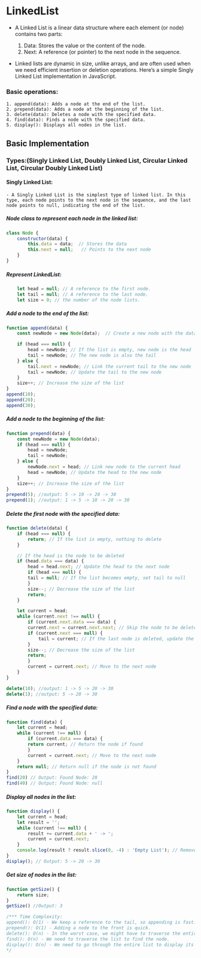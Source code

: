 # LinkedList
- A Linked List is a linear data structure where each element (or node) contains two parts:
    1. Data: Stores the value or the content of the node.
    2. Next: A reference (or pointer) to the next node in the sequence.

- Linked lists are dynamic in size, unlike arrays, and are often used when we need efficient insertion or deletion operations. Here’s a simple Singly Linked List implementation in JavaScript.

### Basic operations:
    1. append(data): Adds a node at the end of the list.
    2. prepend(data): Adds a node at the beginning of the list.
    3. delete(data): Deletes a node with the specified data.
    4. find(data): Finds a node with the specified data.
    5. display(): Displays all nodes in the list.

## Basic Implementation

### Types:(Singly Linked List, Doubly Linked List, Circular Linked List, Circular Doubly Linked List)
#### Singly Linked List: 
    - A Singly Linked List is the simplest type of linked list. In this type, each node points to the next node in the sequence, and the last node points to null, indicating the end of the list.

##### Node class to represent each node in the linked list:
```javascript
class Node {
    constructor(data) {
        this.data = data;  // Stores the data
        this.next = null;   // Points to the next node
    }
}
```

##### Represent LinkedList:
```javascript
    let head = null; // A reference to the first node.
    let tail = null; // A reference to the last node.
    let size = 0; // the number of the node lists.
```

##### Add a node to the end of the list:
```javascript
function append(data) {
    const newNode = new Node(data);  // Create a new node with the data

    if (head === null) {
        head = newNode; // If the list is empty, new node is the head
        tail = newNode; // The new node is also the tail
    } else {
        tail.next = newNode; // Link the current tail to the new node
        tail = newNode; // Update the tail to the new node
    }
    size++; // Increase the size of the list
}
append(10);
append(20);
append(30);
```

##### Add a node to the beginning of the list:
```javascript
function prepend(data) {
    const newNode = new Node(data);
    if (head === null) {
        head = newNode;
        tail = newNode;
    } else {
        newNode.next = head; // Link new node to the current head
        head = newNode; // Update the head to the new node
    }
    size++; // Increase the size of the list
}
prepend(5); //output: 5 -> 10 -> 20 -> 30
prepend(1); //output: 1 -> 5 -> 10 -> 20 -> 30
```

##### Delete the first node with the specified data:
```javascript
function delete(data) {
    if (head === null) {
        return; // If the list is empty, nothing to delete
    }

    // If the head is the node to be deleted
    if (head.data === data) {
        head = head.next; // Update the head to the next node
        if (head === null) {
        tail = null; // If the list becomes empty, set tail to null
        }
        size--; // Decrease the size of the list
        return;
    }

    let current = head;
    while (current.next !== null) {
        if (current.next.data === data) {
        current.next = current.next.next; // Skip the node to be deleted
        if (current.next === null) {
            tail = current; // If the last node is deleted, update the tail
        }
        size--; // Decrease the size of the list
        return;
        }
        current = current.next; // Move to the next node
    }
}

delete(10); //output: 1 -> 5 -> 20 -> 30
delete(1); //output: 5 -> 20 -> 30
```

##### Find a node with the specified data:
```javascript
function find(data) {
    let current = head;
    while (current !== null) {
        if (current.data === data) {
        return current; // Return the node if found
        }
        current = current.next; // Move to the next node
    }
    return null; // Return null if the node is not found
}
find(20) // Output: Found Node: 20
find(40) // Output: Found Node: null
```

##### Display all nodes in the list:
```javascript
function display() {
    let current = head;
    let result = '';
    while (current !== null) {
        result += current.data + ' -> ';
        current = current.next;
    }
    console.log(result ? result.slice(0, -4) : 'Empty List'); // Remove last ' -> '
}
display(); // Output: 5 -> 20 -> 30
```

##### Get size of nodes in the list:
```javascript
function getSize() {
    return size;
}
getSize() //Output: 3

/*** Time Complexity:
append(): O(1) - We keep a reference to the tail, so appending is fast.
prepend(): O(1) - Adding a node to the front is quick.
delete(): O(n) - In the worst case, we might have to traverse the entire list to find the node.
find(): O(n) - We need to traverse the list to find the node.
display(): O(n) - We need to go through the entire list to display its contents.
*/
```


